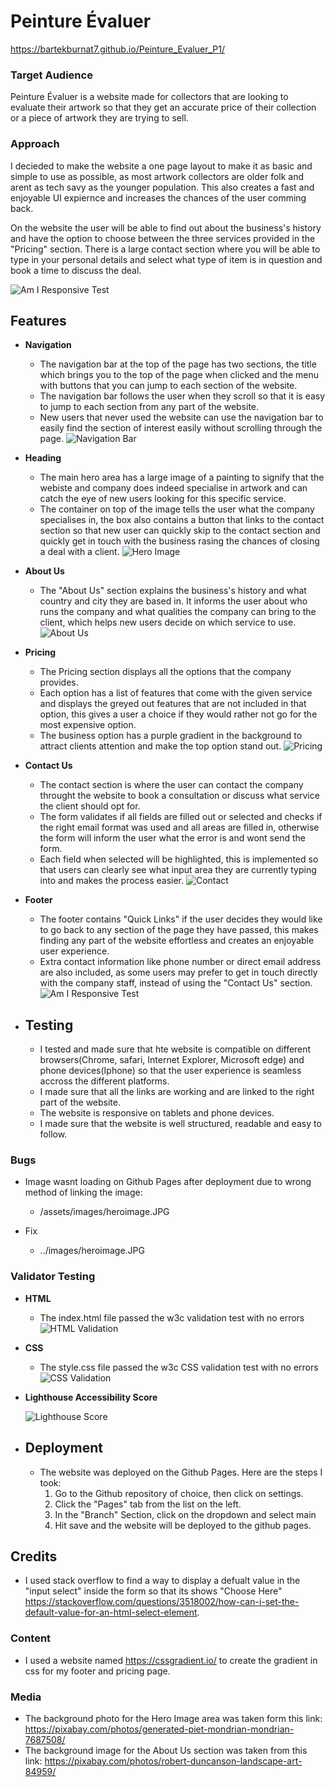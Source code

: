 # __Peinture Évaluer__

https://bartekburnat7.github.io/Peinture_Evaluer_P1/

### __Target Audience__
Peinture Évaluer is a website made for collectors that are looking to evaluate their artwork so that they get an accurate price of their collection or a piece of artwork they are trying to sell.

### __Approach__
I decieded to make the website a one page layout to make it as basic and simple to use as possible, as most artwork collectors are older folk and arent as tech savy as the younger population. This also creates a fast and enjoyable UI expiernce and increases the chances of the user comming back.

On the website the user will be able to find out about the business's history and have the option to choose between the three services provided in the "Pricing" section. There is a large contact section where you will be able to type in your personal details and select what type of item is in question and book a time to discuss the deal.

![Am I Responsive Test](/assets/images/WebsiteForProjectamiresponsive.JPG)

## __Features__

- __Navigation__
    - The navigation bar at the top of the page has two sections, the title which brings you to the top of the page when clicked and the menu with buttons that you can jump to each section of the website.
    - The navigation bar follows the user when they scroll so that it is easy to jump to each section from any part of the website.
    - New users that never used the website can use the navigation bar to easily find the section of interest easily without scrolling through the page.
    ![Navigation Bar](/assets/images/navbar.PNG)

- __Heading__
    - The main hero area has a large image of a painting to signify that the webiste and company does indeed specialise in artwork and can catch the eye of new users looking for this specific service.
    - The container on top of the image tells the user what the company specialises in, the box also contains a button that links to the contact section so that new user can quickly skip to the contact section and quickly get in touch with the business rasing the chances of closing a deal with a client.
    ![Hero Image](/assets/images/READMEheroimage.JPG)

- __About Us__
    - The "About Us" section explains the business's history and what country and city they are based in. It informs the user about who runs the company and what qualities the company can bring to the client, which helps new users decide on which service to use.
    ![About Us](/assets/images/aboutus.PNG)

- __Pricing__
    - The Pricing section displays all the options that the company provides.
    - Each option has a list of features that come with the given service and displays the greyed out features that are not included in that option, this gives a user a choice if they would rather not go for the most expensive option.
    - The business option has a purple gradient in the background to attract clients attention and make the top option stand out.
    ![Pricing](/assets/images/pricing.JPG)

- __Contact Us__
    - The contact section is where the user can contact the company throught the website to book a consultation or discuss
    what service the client should opt for.
    - The form validates if all fields are filled out or selected and checks if the right email format was used and all areas are filled in, otherwise the form will inform the user what the error is and wont send the form.
    - Each field when selected will be highlighted, this is implemented so that users can clearly see what input area they are currently typing into and makes the process easier.
    ![Contact](/assets/images/contactus.JPG)

- __Footer__
    - The footer contains "Quick Links" if the user decides they would like to go back to any section of the page they have passed, this makes finding any part of the website effortless and creates an enjoyable user experience. 
    - Extra contact information like phone number or direct email address are also included, as some users may prefer to get in touch directly with the company staff, instead of using the "Contact Us" section.
    ![Am I Responsive Test](/assets/images/footer.PNG)

- ## __Testing__
    - I tested and made sure that hte website is compatible on different browsers(Chrome, safari, Internet Explorer, Microsoft edge) and phone devices(Iphone) so that the user experience is seamless accross the different platforms.
    - I made sure that all the links are working and are linked to the right part of the website.
    - The website is responsive on tablets and phone devices.
    - I made sure that the website is well structured, readable and easy to follow.

### __Bugs__
- Image wasnt loading on Github Pages after deployment due to wrong method of linking the image:

    -   /assets/images/heroimage.JPG
- Fix
    -   ../images/heroimage.JPG


### __Validator Testing__
- __HTML__
    - The index.html file passed the w3c validation test with no errors
    ![HTML Validation](/assets/images/htmlvalidation.JPG)
- __CSS__
    - The style.css file passed the w3c CSS validation  test with no errors
    ![CSS Validation](/assets/images/cssvalidation.JPG)
- __Lighthouse Accessibility Score__

    ![Lighthouse Score](/assets/images/lighthousetest.JPG)

- ## __Deployment__
    - The website was deployed on the Github Pages. Here are the steps I took:
        1. Go to the Github repository of choice, then click on settings.
        2. Click the "Pages" tab from the list on the left.
        3. In the "Branch" Section, click on the dropdown and select main
        4. Hit save and the website will be deployed to the github pages.

## __Credits__

- I used stack overflow to find a way to display a defualt value in the "input select"  inside the form so that its shows "Choose Here" https://stackoverflow.com/questions/3518002/how-can-i-set-the-default-value-for-an-html-select-element.

### __Content__

- I used a website named https://cssgradient.io/ to create the gradient in css for my footer and pricing page.

### __Media__

- The background photo for the Hero Image area was taken form this link: https://pixabay.com/photos/generated-piet-mondrian-mondrian-7687508/
- The background image for the About Us section was taken from this link: https://pixabay.com/photos/robert-duncanson-landscape-art-84959/